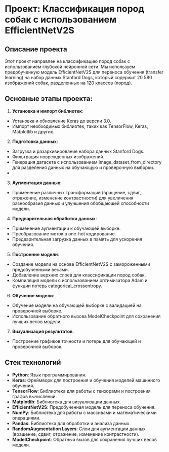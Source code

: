 # Проект: Классификация пород собак с использованием EfficientNetV2S
## Описание проекта
Этот проект направлен на классификацию пород собак с использованием глубокой нейронной сети. Мы используем предобученную модель EfficientNetV2S для переноса обучения (transfer learning) на набор данных Stanford Dogs, который содержит 20 580 изображений собак, разделенных на 120 классов (пород).

## Основные этапы проекта:
1. **Установка и импорт библиотек**:

- Установка и обновление Keras до версии 3.0.
- Импорт необходимых библиотек, таких как TensorFlow, Keras, Matplotlib и других.

2. **Подготовка данных**:

- Загрузка и разархивирование набора данных Stanford Dogs.
- Фильтрация поврежденных изображений.
- Генерация датасета с использованием image_dataset_from_directory для разделения данных на обучающую и проверочную выборки.
- 
3. **Аугментация данных**:

- Применение различных трансформаций (вращение, сдвиг, отражение, изменение контрастности) для увеличения разнообразия данных и улучшения обобщающей способности модели.

4. **Предварительная обработка данных**:

- Применение аугментации к обучающей выборке.
- Преобразование меток в one-hot кодирование.
- Предварительная загрузка данных в память для ускорения обучения.

5. **Построение модели**:

- Создание модели на основе EfficientNetV2S с замороженными предобученными весами.
- Добавление верхних слоев для классификации пород собак.
- Компиляция модели с использованием оптимизатора Adam и функции потерь categorical_crossentropy.

6. **Обучение модели**:

- Обучение модели на обучающей выборке с валидацией на проверочной выборке.
- Использование обратного вызова ModelCheckpoint для сохранения лучших весов модели.

7. **Визуализация результатов**:

- Построение графиков точности и потерь для обучающей и проверочной выборок.

## Стек технологий
- **Python**: Язык программирования.
- **Keras**: Фреймворк для построения и обучения моделей машинного обучения.
- **TensorFlow**: Библиотека для работы с тензорами и построения графов вычислений.
- **Matplotlib**: Библиотека для визуализации данных.
- **EfficientNetV2S**: Предобученная модель для переноса обучения.
- **NumPy**: Библиотека для работы с массивами и математическими операциями.
- **Pandas**: Библиотека для обработки и анализа данных.
- **RandomAugmentation Layers**: Слои для аугментации данных (вращение, сдвиг, отражение, изменение контрастности).
- **ModelCheckpoint**: Обратный вызов для сохранения лучших весов модели.